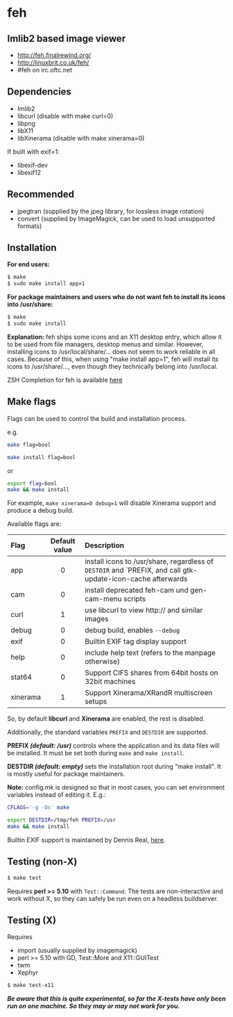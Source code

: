 # feh
Imlib2 based image viewer
---

 * http://feh.finalrewind.org/
 * http://linuxbrit.co.uk/feh/
 * #feh on irc.oftc.net

Dependencies
---

 * Imlib2
 * libcurl (disable with make curl=0)
 * libpng
 * libX11
 * libXinerama (disable with make xinerama=0)

If built with exif=1:

 * libexif-dev
 * libexif12

Recommended
---

 * jpegtran  (supplied by the jpeg library, for lossless image rotation)
 * convert  (supplied by ImageMagick, can be used to load unsupported formats)

Installation
---

**For end users:**
```bash
$ make
$ sudo make install app=1
```

**For package maintainers and users who do not want feh to install its
icons into /usr/share:**
```bash
$ make
$ sudo make install
```

**Explanation:** feh ships some icons and an X11 desktop entry, which allow it to
be used from file managers, desktop menus and similar. However, installing
icons to /usr/local/share/... does not seem to work reliable in all cases.
Because of this, when using "make install app=1", feh will install its icons
to /usr/share/..., even though they technically belong into /usr/local.


ZSH Completion for feh is available [here](http://git.finalrewind.org/zsh/plain/etc/completions/_feh)

Make flags
----------

Flags can be used to control the build and installation process.

e.g.

```bash
make flag=bool
```
```bash
make install flag=bool
```
or
```bash
export flag=bool
make && make install
```

For example, `make xinerama=0 debug=1` will disable Xinerama support and produce a debug build.

Available flags are:

| Flag | Default value | Description |
| :--- | :---: | :--- |
| app  | 0 | install icons to /usr/share, regardless of `DESTDIR` and `PREFIX, and call gtk-update-icon-cache afterwards |
| cam  | 0 | install deprecated feh-cam und gen-cam-menu scripts |
| curl | 1 | use libcurl to view http:// and similar images |
| debug | 0 | debug build, enables `--debug` |
| exif | 0 | Builtin EXIF tag display support |
| help | 0 | include help text (refers to the manpage otherwise) |
| stat64 | 0 | Support CIFS shares from 64bit hosts on 32bit machines |
| xinerama | 1 | Support Xinerama/XRandR multiscreen setups |

So, by default **libcurl** and **Xinerama** are enabled, the rest is disabled.

Additionally, the standard variables `PREFIX` and `DESTDIR` are supported.

**PREFIX _(default: /usr)_** controls where the application and its data files
will be installed. It must be set both during `make` and `make install`.

**DESTDIR _(default: empty)_** sets the installation root during "make install". It
is mostly useful for package maintainers.

**Note:** config.mk is designed so that in most cases, you can set environment
variables instead of editing it. E.g.:

```bash
CFLAGS='-g -Os' make
```
```bash
export DESTDIR=/tmp/feh PREFIX=/usr
make && make install
```

Builtin EXIF support is maintained by Dennis Real, [here](https://github.com/reald/feh).


Testing (non-X)
---------------
```bash
$ make test
```

Requires **perl >= 5.10** with `Test::Command`. The tests are non-interactive and
work without X, so they can safely be run even on a headless buildserver.


Testing (X)
-----------

Requires
 * import (usually supplied by imagemagick)
 * perl >= 5.10 with GD, Test::More and X11::GUITest
 * twm
 * Xephyr

```bash
$ make test-x11
```

**_Be aware that this is quite experimental, so far the X-tests have only been
run on one machine. So they may or may not work for you._**
